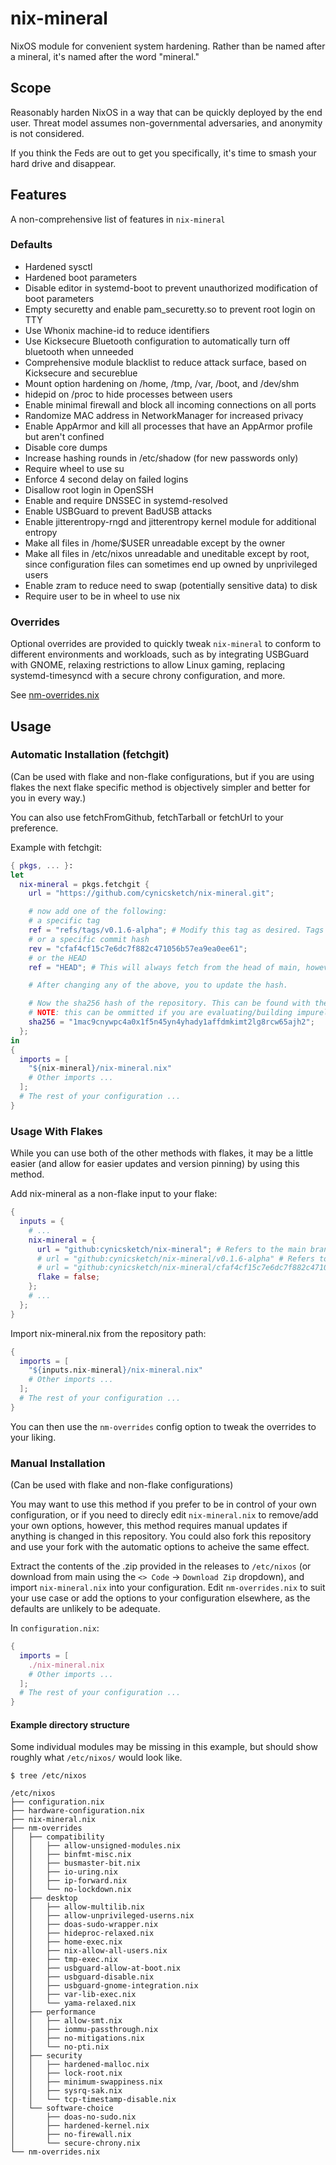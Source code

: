 # nix-mineral
NixOS module for convenient system hardening.
Rather than be named after a mineral, it's named after the word "mineral."

## Scope
Reasonably harden NixOS in a way that can be quickly deployed by the end user. Threat model assumes non-governmental adversaries, and anonymity is not considered.

If you think the Feds are out to get you specifically, it's time to smash your hard drive and disappear.

## Features
A non-comprehensive list of features in `nix-mineral`
### Defaults
  * Hardened sysctl
  * Hardened boot parameters
  * Disable editor in systemd-boot to prevent unauthorized modification of boot parameters
  * Empty securetty and enable pam_securetty.so to prevent root login on TTY
  * Use Whonix machine-id to reduce identifiers
  * Use Kicksecure Bluetooth configuration to automatically turn off bluetooth when unneeded
  * Comprehensive module blacklist to reduce attack surface, based on Kicksecure and secureblue
  * Mount option hardening on /home, /tmp, /var, /boot, and /dev/shm
  * hidepid on /proc to hide processes between users
  * Enable minimal firewall and block all incoming connections on all ports
  * Randomize MAC address in NetworkManager for increased privacy
  * Enable AppArmor and kill all processes that have an AppArmor profile but aren't confined
  * Disable core dumps
  * Increase hashing rounds in /etc/shadow (for new passwords only)
  * Require wheel to use su
  * Enforce 4 second delay on failed logins
  * Disallow root login in OpenSSH
  * Enable and require DNSSEC in systemd-resolved
  * Enable USBGuard to prevent BadUSB attacks
  * Enable jitterentropy-rngd and jitterentropy kernel module for additional entropy
  * Make all files in /home/$USER unreadable except by the owner
  * Make all files in /etc/nixos unreadable and uneditable except by root, since configuration files can sometimes end up owned by unprivileged users
  * Enable zram to reduce need to swap (potentially sensitive data) to disk
  * Require user to be in wheel to use nix
### Overrides
  Optional overrides are provided to quickly tweak `nix-mineral` to conform to different environments and workloads, such as by integrating USBGuard with GNOME, relaxing restrictions to allow Linux gaming, replacing systemd-timesyncd with a secure chrony configuration, and more.
  
  See [nm-overrides.nix](https://github.com/cynicsketch/nix-mineral/blob/main/nm-overrides.nix)

## Usage

### Automatic Installation (fetchgit) 
(Can be used with flake and non-flake configurations, but if you are using flakes the next flake specific method is objectively simpler and better for you in every way.)

You can also use fetchFromGithub, fetchTarball or fetchUrl to your preference.

Example with fetchgit:
```nix
{ pkgs, ... }:
let
  nix-mineral = pkgs.fetchgit {
    url = "https://github.com/cynicsketch/nix-mineral.git";

    # now add one of the following:
    # a specific tag 
    ref = "refs/tags/v0.1.6-alpha"; # Modify this tag as desired. Tags can be found here: https://github.com/cynicsketch/nix-mineral/tags. You will have to manually change this to the latest tagged release when/if you want to update.
    # or a specific commit hash
    rev = "cfaf4cf15c7e6dc7f882c471056b57ea9ea0ee61";  
    # or the HEAD
    ref = "HEAD"; # This will always fetch from the head of main, however this does not garuntee successful configuration evaluation in future - if we change something and you rebuild purely, your evaluation will fail because the sha256 hash will have changed (so may require manually changing every time you evaluate, to get a successful evaluation).

    # After changing any of the above, you to update the hash. 

    # Now the sha256 hash of the repository. This can be found with the nix-prefetch-url command, or (the simpler method) you can place an incorrect, but valid hash here, and nix will fail to evaluate and tell you the hash it expected (which you can then change this value to).
    # NOTE: this can be ommitted if you are evaluating/building impurely.
    sha256 = "1mac9cnywpc4a0x1f5n45yn4yhady1affdmkimt2lg8rcw65ajh2";
  };
in
{
  imports = [
    "${nix-mineral}/nix-mineral.nix"
    # Other imports ...
  ];
  # The rest of your configuration ...
}
```
### Usage With Flakes

While you can use both of the other methods with flakes, it may be a little easier (and allow for easier updates and version pinning) by using this method.

Add nix-mineral as a non-flake input to your flake:

```nix
{
  inputs = {
    # ...
    nix-mineral = {
      url = "github:cynicsketch/nix-mineral"; # Refers to the main branch and is updated to the latest commit when you use "nix flake update" 
      # url = "github:cynicsketch/nix-mineral/v0.1.6-alpha" # Refers to a specific tag and follows that tag until you change it 
      # url = "github:cynicsketch/nix-mineral/cfaf4cf15c7e6dc7f882c471056b57ea9ea0ee61" # Refers to a specific commit and follows that until you change it 
      flake = false;
    };
    # ...
  };
}
```

Import nix-mineral.nix from the repository path:

```nix
{
  imports = [
    "${inputs.nix-mineral}/nix-mineral.nix"
    # Other imports ...
  ];
  # The rest of your configuration ...
}
```

You can then use the `nm-overrides` config option to tweak the overrides to your liking.

### Manual Installation
(Can be used with flake and non-flake configurations)

You may want to use this method if you prefer to be in control of your own configuration, or if you need to direcly edit `nix-mineral.nix` to remove/add your own options, however, this method requires manual updates if anything is changed in this repository. You could also fork this repository and use your fork with the automatic options to acheive the same effect.

Extract the contents of the .zip provided in the releases to `/etc/nixos` (or download from main using the  `<> Code` -> `Download Zip` dropdown), and import `nix-mineral.nix` into your configuration. Edit `nm-overrides.nix` to suit your use case or add the options to your configuration elsewhere, as the defaults are unlikely to be adequate.

In `configuration.nix`:

```nix
{
  imports = [ 
    ./nix-mineral.nix 
    # Other imports ...
  ];
  # The rest of your configuration ...
}
```

#### Example directory structure
Some individual modules may be missing in this example, but should show roughly what `/etc/nixos/` would look like. 

    $ tree /etc/nixos

    /etc/nixos
    ├── configuration.nix
    ├── hardware-configuration.nix
    ├── nix-mineral.nix
    ├── nm-overrides
    │   ├── compatibility
    │   │   ├── allow-unsigned-modules.nix
    │   │   ├── binfmt-misc.nix
    │   │   ├── busmaster-bit.nix
    │   │   ├── io-uring.nix
    │   │   ├── ip-forward.nix
    │   │   └── no-lockdown.nix
    │   ├── desktop
    │   │   ├── allow-multilib.nix
    │   │   ├── allow-unprivileged-userns.nix
    │   │   ├── doas-sudo-wrapper.nix
    │   │   ├── hideproc-relaxed.nix
    │   │   ├── home-exec.nix
    │   │   ├── nix-allow-all-users.nix
    │   │   ├── tmp-exec.nix
    │   │   ├── usbguard-allow-at-boot.nix
    │   │   ├── usbguard-disable.nix
    │   │   ├── usbguard-gnome-integration.nix
    │   │   ├── var-lib-exec.nix
    │   │   └── yama-relaxed.nix
    │   ├── performance
    │   │   ├── allow-smt.nix
    │   │   ├── iommu-passthrough.nix
    │   │   ├── no-mitigations.nix
    │   │   └── no-pti.nix
    │   ├── security
    │   │   ├── hardened-malloc.nix
    │   │   ├── lock-root.nix
    │   │   ├── minimum-swappiness.nix
    │   │   ├── sysrq-sak.nix
    │   │   └── tcp-timestamp-disable.nix
    │   └── software-choice
    │       ├── doas-no-sudo.nix
    │       ├── hardened-kernel.nix
    │       ├── no-firewall.nix
    │       └── secure-chrony.nix
    └── nm-overrides.nix

